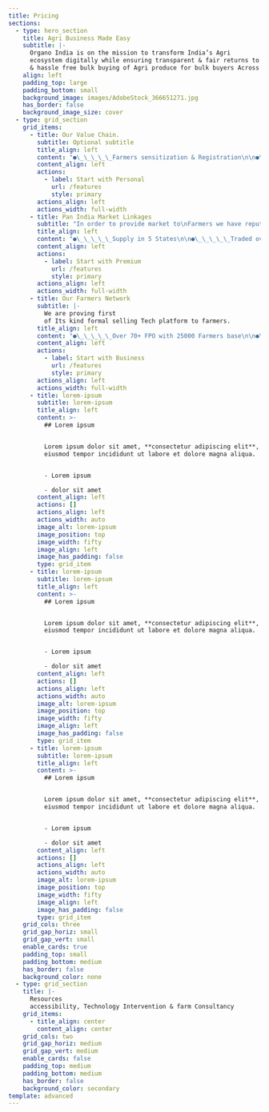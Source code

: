 ```yaml
---
title: Pricing
sections:
  - type: hero_section
    title: Agri Business Made Easy
    subtitle: |-
      Organo India is on the mission to transform India’s Agri
      ecosystem digitally while ensuring transparent & fair returns to farmers
      & hassle free bulk buying of Agri produce for bulk buyers Across India.
    align: left
    padding_top: large
    padding_bottom: small
    background_image: images/AdobeStock_366651271.jpg
    has_border: false
    background_image_size: cover
  - type: grid_section
    grid_items:
      - title: Our Value Chain.
        subtitle: Optional subtitle
        title_align: left
        content: "●\_\_\_\_\_Farmers sensitization & Registration\n\n●\_\_\_\_\_Group Farming for better Economic growth\n\n●\_\_\_\_\_Accessibility of Agri Resources, New Technology & Consultancy \n\n●\_\_\_\_\_Farm Gate Value Addition comply with buyer requirement.\n\n●\_\_\_\_\_Access to Market Linkages Platform\n\n●\_\_\_\_\_End to End Supply Chain\n"
        content_align: left
        actions:
          - label: Start with Personal
            url: /features
            style: primary
        actions_align: left
        actions_width: full-width
      - title: Pan India Market Linkages
        subtitle: "In order to provide market to\nFarmers we have reputed offtakes\_across country to buy our produce on time on\nthe other hand buyers find themselves in secured environment to procure from organo India\_Platform."
        title_align: left
        content: "●\_\_\_\_\_Supply in 5 States\n\n●\_\_\_\_\_Traded over 300MT Agro commodity\n\n●\_\_\_\_\_Our Core products-Spices, Herbs, Super Foods, Exotic & rare products\n"
        content_align: left
        actions:
          - label: Start with Premium
            url: /features
            style: primary
        actions_align: left
        actions_width: full-width
      - title: Our Farmers Network
        subtitle: |-
          We are proving first
          of Its kind formal selling Tech platform to farmers.
        title_align: left
        content: "●\_\_\_\_\_Over 70+ FPO with 25000 Farmers base\n\n●\_\_\_\_\_Cultivates over 30000 Hectares land\n\n●\_\_\_\_\_12 State, 70 district\n\n●\_\_\_\_\_Over 40+ Agri Commodity cultivated\n"
        content_align: left
        actions:
          - label: Start with Business
            url: /features
            style: primary
        actions_align: left
        actions_width: full-width
      - title: lorem-ipsum
        subtitle: lorem-ipsum
        title_align: left
        content: >-
          ## Lorem ipsum


          Lorem ipsum dolor sit amet, **consectetur adipiscing elit**, sed do
          eiusmod tempor incididunt ut labore et dolore magna aliqua.


          - Lorem ipsum

          - dolor sit amet
        content_align: left
        actions: []
        actions_align: left
        actions_width: auto
        image_alt: lorem-ipsum
        image_position: top
        image_width: fifty
        image_align: left
        image_has_padding: false
        type: grid_item
      - title: lorem-ipsum
        subtitle: lorem-ipsum
        title_align: left
        content: >-
          ## Lorem ipsum


          Lorem ipsum dolor sit amet, **consectetur adipiscing elit**, sed do
          eiusmod tempor incididunt ut labore et dolore magna aliqua.


          - Lorem ipsum

          - dolor sit amet
        content_align: left
        actions: []
        actions_align: left
        actions_width: auto
        image_alt: lorem-ipsum
        image_position: top
        image_width: fifty
        image_align: left
        image_has_padding: false
        type: grid_item
      - title: lorem-ipsum
        subtitle: lorem-ipsum
        title_align: left
        content: >-
          ## Lorem ipsum


          Lorem ipsum dolor sit amet, **consectetur adipiscing elit**, sed do
          eiusmod tempor incididunt ut labore et dolore magna aliqua.


          - Lorem ipsum

          - dolor sit amet
        content_align: left
        actions: []
        actions_align: left
        actions_width: auto
        image_alt: lorem-ipsum
        image_position: top
        image_width: fifty
        image_align: left
        image_has_padding: false
        type: grid_item
    grid_cols: three
    grid_gap_horiz: small
    grid_gap_vert: small
    enable_cards: true
    padding_top: small
    padding_bottom: medium
    has_border: false
    background_color: none
  - type: grid_section
    title: |-
      Resources
      accessibility, Technology Intervention & farm Consultancy
    grid_items:
      - title_align: center
        content_align: center
    grid_cols: two
    grid_gap_horiz: medium
    grid_gap_vert: medium
    enable_cards: false
    padding_top: medium
    padding_bottom: medium
    has_border: false
    background_color: secondary
template: advanced
---
```

